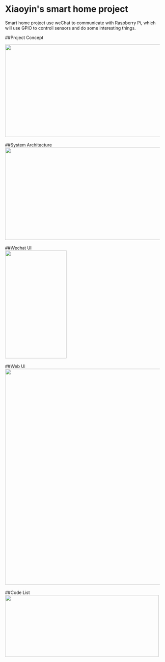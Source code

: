 # Xiaoyin's smart home project

Smart home project use weChat to communicate with Raspberry Pi, which will use GPIO to controll sensors and do some interesting things.

##Project Concept
<div align=left><img width="550" height="300" src="https://raw.githubusercontent.com/lxyoutlook/smarthome/master/common/images/concept.png"/></div>
<br>
##System Architecture
<div align=left><img width="550" height="300" src="https://raw.githubusercontent.com/lxyoutlook/smarthome/master/common/images/architecuture.png"/></div>
<br>
##Wechat UI
<div align=left><img width="200" height="350" src="https://raw.githubusercontent.com/lxyoutlook/smarthome/master/common/images/wechatUI.png"/></div>
<br>
##Web UI
<div align=left><img width="600" height="700" src="https://raw.githubusercontent.com/lxyoutlook/smarthome/master/common/images/WebUI.png"/></div>
<br>
##Code List
<div align=left><img width="500" height="200" src="https://raw.githubusercontent.com/lxyoutlook/smarthome/master/common/images/codelist.png"/></div>
<br>





